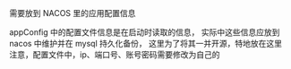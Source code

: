 需要放到 NACOS 里的应用配置信息

appConfig 中的配置文件信息是在启动时读取的信息，
实际中这些信息应放到 nacos 中维护并在 mysql 持久化备份，
这里为了将其一并开源，特地放在这里
注意，配置文件中，ip、端口号、账号密码需要修改为自己的